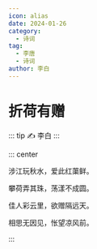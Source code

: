 ```yaml
---
icon: alias
date: 2024-01-26
category:
  - 诗词
tag:
  - 李唐
  - 诗词
author: 李白
---
```



# 折荷有赠

<!-- more -->

::: tip ✍️
李白
:::

::: center 

涉江玩秋水，爱此红蕖鲜。

攀荷弄其珠，荡漾不成圆。

佳人彩云里，欲赠隔远天。

相思无因见，怅望凉风前。

:::